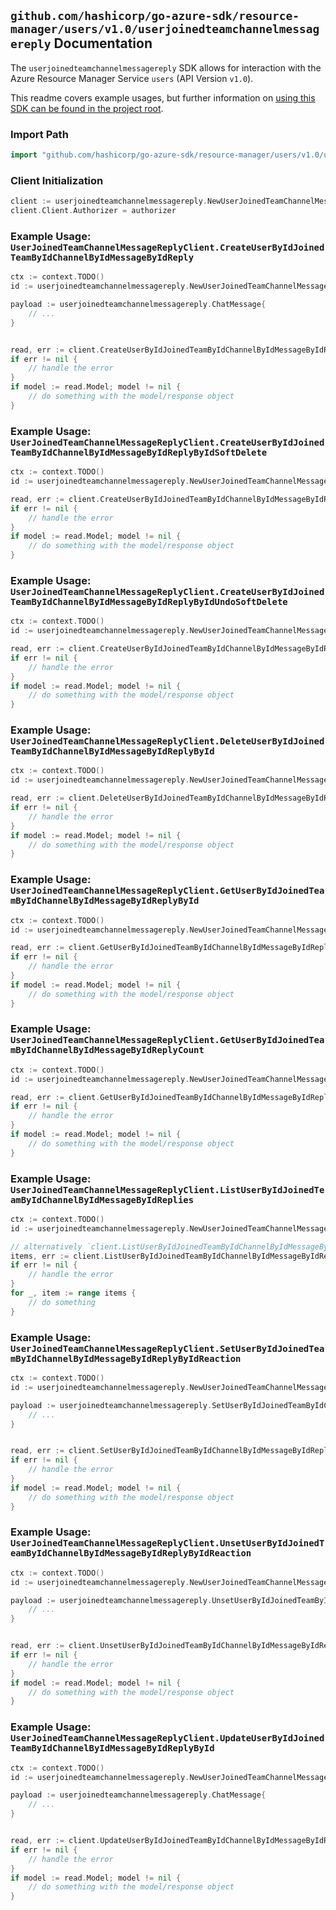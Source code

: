 
## `github.com/hashicorp/go-azure-sdk/resource-manager/users/v1.0/userjoinedteamchannelmessagereply` Documentation

The `userjoinedteamchannelmessagereply` SDK allows for interaction with the Azure Resource Manager Service `users` (API Version `v1.0`).

This readme covers example usages, but further information on [using this SDK can be found in the project root](https://github.com/hashicorp/go-azure-sdk/tree/main/docs).

### Import Path

```go
import "github.com/hashicorp/go-azure-sdk/resource-manager/users/v1.0/userjoinedteamchannelmessagereply"
```


### Client Initialization

```go
client := userjoinedteamchannelmessagereply.NewUserJoinedTeamChannelMessageReplyClientWithBaseURI("https://management.azure.com")
client.Client.Authorizer = authorizer
```


### Example Usage: `UserJoinedTeamChannelMessageReplyClient.CreateUserByIdJoinedTeamByIdChannelByIdMessageByIdReply`

```go
ctx := context.TODO()
id := userjoinedteamchannelmessagereply.NewUserJoinedTeamChannelMessageID("userIdValue", "teamIdValue", "channelIdValue", "chatMessageIdValue")

payload := userjoinedteamchannelmessagereply.ChatMessage{
	// ...
}


read, err := client.CreateUserByIdJoinedTeamByIdChannelByIdMessageByIdReply(ctx, id, payload)
if err != nil {
	// handle the error
}
if model := read.Model; model != nil {
	// do something with the model/response object
}
```


### Example Usage: `UserJoinedTeamChannelMessageReplyClient.CreateUserByIdJoinedTeamByIdChannelByIdMessageByIdReplyByIdSoftDelete`

```go
ctx := context.TODO()
id := userjoinedteamchannelmessagereply.NewUserJoinedTeamChannelMessageReplyID("userIdValue", "teamIdValue", "channelIdValue", "chatMessageIdValue", "chatMessageId1Value")

read, err := client.CreateUserByIdJoinedTeamByIdChannelByIdMessageByIdReplyByIdSoftDelete(ctx, id)
if err != nil {
	// handle the error
}
if model := read.Model; model != nil {
	// do something with the model/response object
}
```


### Example Usage: `UserJoinedTeamChannelMessageReplyClient.CreateUserByIdJoinedTeamByIdChannelByIdMessageByIdReplyByIdUndoSoftDelete`

```go
ctx := context.TODO()
id := userjoinedteamchannelmessagereply.NewUserJoinedTeamChannelMessageReplyID("userIdValue", "teamIdValue", "channelIdValue", "chatMessageIdValue", "chatMessageId1Value")

read, err := client.CreateUserByIdJoinedTeamByIdChannelByIdMessageByIdReplyByIdUndoSoftDelete(ctx, id)
if err != nil {
	// handle the error
}
if model := read.Model; model != nil {
	// do something with the model/response object
}
```


### Example Usage: `UserJoinedTeamChannelMessageReplyClient.DeleteUserByIdJoinedTeamByIdChannelByIdMessageByIdReplyById`

```go
ctx := context.TODO()
id := userjoinedteamchannelmessagereply.NewUserJoinedTeamChannelMessageReplyID("userIdValue", "teamIdValue", "channelIdValue", "chatMessageIdValue", "chatMessageId1Value")

read, err := client.DeleteUserByIdJoinedTeamByIdChannelByIdMessageByIdReplyById(ctx, id)
if err != nil {
	// handle the error
}
if model := read.Model; model != nil {
	// do something with the model/response object
}
```


### Example Usage: `UserJoinedTeamChannelMessageReplyClient.GetUserByIdJoinedTeamByIdChannelByIdMessageByIdReplyById`

```go
ctx := context.TODO()
id := userjoinedteamchannelmessagereply.NewUserJoinedTeamChannelMessageReplyID("userIdValue", "teamIdValue", "channelIdValue", "chatMessageIdValue", "chatMessageId1Value")

read, err := client.GetUserByIdJoinedTeamByIdChannelByIdMessageByIdReplyById(ctx, id)
if err != nil {
	// handle the error
}
if model := read.Model; model != nil {
	// do something with the model/response object
}
```


### Example Usage: `UserJoinedTeamChannelMessageReplyClient.GetUserByIdJoinedTeamByIdChannelByIdMessageByIdReplyCount`

```go
ctx := context.TODO()
id := userjoinedteamchannelmessagereply.NewUserJoinedTeamChannelMessageID("userIdValue", "teamIdValue", "channelIdValue", "chatMessageIdValue")

read, err := client.GetUserByIdJoinedTeamByIdChannelByIdMessageByIdReplyCount(ctx, id)
if err != nil {
	// handle the error
}
if model := read.Model; model != nil {
	// do something with the model/response object
}
```


### Example Usage: `UserJoinedTeamChannelMessageReplyClient.ListUserByIdJoinedTeamByIdChannelByIdMessageByIdReplies`

```go
ctx := context.TODO()
id := userjoinedteamchannelmessagereply.NewUserJoinedTeamChannelMessageID("userIdValue", "teamIdValue", "channelIdValue", "chatMessageIdValue")

// alternatively `client.ListUserByIdJoinedTeamByIdChannelByIdMessageByIdReplies(ctx, id)` can be used to do batched pagination
items, err := client.ListUserByIdJoinedTeamByIdChannelByIdMessageByIdRepliesComplete(ctx, id)
if err != nil {
	// handle the error
}
for _, item := range items {
	// do something
}
```


### Example Usage: `UserJoinedTeamChannelMessageReplyClient.SetUserByIdJoinedTeamByIdChannelByIdMessageByIdReplyByIdReaction`

```go
ctx := context.TODO()
id := userjoinedteamchannelmessagereply.NewUserJoinedTeamChannelMessageReplyID("userIdValue", "teamIdValue", "channelIdValue", "chatMessageIdValue", "chatMessageId1Value")

payload := userjoinedteamchannelmessagereply.SetUserByIdJoinedTeamByIdChannelByIdMessageByIdReplyByIdReactionRequest{
	// ...
}


read, err := client.SetUserByIdJoinedTeamByIdChannelByIdMessageByIdReplyByIdReaction(ctx, id, payload)
if err != nil {
	// handle the error
}
if model := read.Model; model != nil {
	// do something with the model/response object
}
```


### Example Usage: `UserJoinedTeamChannelMessageReplyClient.UnsetUserByIdJoinedTeamByIdChannelByIdMessageByIdReplyByIdReaction`

```go
ctx := context.TODO()
id := userjoinedteamchannelmessagereply.NewUserJoinedTeamChannelMessageReplyID("userIdValue", "teamIdValue", "channelIdValue", "chatMessageIdValue", "chatMessageId1Value")

payload := userjoinedteamchannelmessagereply.UnsetUserByIdJoinedTeamByIdChannelByIdMessageByIdReplyByIdReactionRequest{
	// ...
}


read, err := client.UnsetUserByIdJoinedTeamByIdChannelByIdMessageByIdReplyByIdReaction(ctx, id, payload)
if err != nil {
	// handle the error
}
if model := read.Model; model != nil {
	// do something with the model/response object
}
```


### Example Usage: `UserJoinedTeamChannelMessageReplyClient.UpdateUserByIdJoinedTeamByIdChannelByIdMessageByIdReplyById`

```go
ctx := context.TODO()
id := userjoinedteamchannelmessagereply.NewUserJoinedTeamChannelMessageReplyID("userIdValue", "teamIdValue", "channelIdValue", "chatMessageIdValue", "chatMessageId1Value")

payload := userjoinedteamchannelmessagereply.ChatMessage{
	// ...
}


read, err := client.UpdateUserByIdJoinedTeamByIdChannelByIdMessageByIdReplyById(ctx, id, payload)
if err != nil {
	// handle the error
}
if model := read.Model; model != nil {
	// do something with the model/response object
}
```
